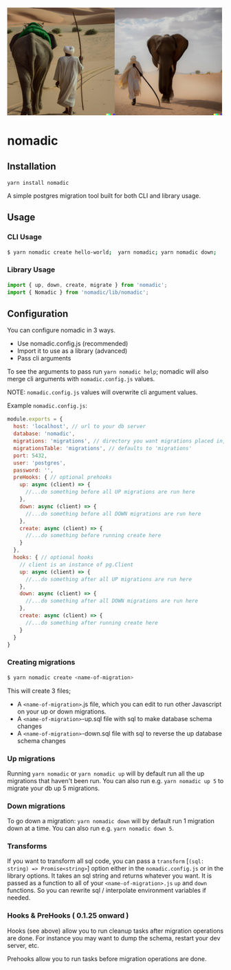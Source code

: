 
<img src="imgs/DALL-E-A-nomad-with-brown-skin-and-cream-clothing-holding-a-spear-and-leading-a-green-elephant-through-a-desert.png" width="250" title="dalle nomad with elephant"><img src="imgs/DALL-E-A-nomad-with-brown-skin-and-cream-clothing-holding-a-spear-and-walking-with-an-elephant-through-a-desert.png" width="250" title="dalle nomad with elephant">

# nomadic

## Installation
```
yarn install nomadic
```
A simple postgres migration tool built for both CLI and library usage.

## Usage

### CLI Usage
```sh
$ yarn nomadic create hello-world;  yarn nomadic; yarn nomadic down;
```

### Library Usage
```typescript
import { up, down, create, migrate } from 'nomadic';
import { Nomadic } from 'nomadic/lib/nomadic';
```

## Configuration

You can configure nomadic in 3 ways.

* Use nomadic.config.js (recommended)
* Import it to use as a library (advanced)
* Pass cli arguments 

To see the arguments to pass run `yarn nomadic help`; nomadic will also merge cli arguments with `nomadic.config.js` values. 

NOTE: `nomadic.config.js` values will 
overwrite cli argument values.

Example `nomadic.config.js`:

```js
module.exports = {
  host: 'localhost', // url to your db server
  database: 'nomadic', 
  migrations: 'migrations', // directory you want migrations placed in, relative to current working directory
  migrationsTable: 'migrations', // defaults to 'migrations'
  port: 5432,
  user: 'postgres',
  password: '',
  preHooks: { // optional prehooks
    up: async (client) => {
      //...do something before all UP migrations are run here
    },
    down: async (client) => {
      //...do something before all DOWN migrations are run here
    },
    create: async (client) => {
      //...do something before running create here
    }
  },
  hooks: { // optional hooks
    // client is an instance of pg.Client
    up: async (client) => {
      //...do something after all UP migrations are run here
    },
    down: async (client) => {
      //...do something after all DOWN migrations are run here
    },
    create: async (client) => {
      //...do something after running create here
    }
  }
}
```

### Creating migrations

```sh
$ yarn nomadic create <name-of-migration>
```

This will create 3 files;

* A `<name-of-migration>`.js file, which you can edit to run other Javascript on your up or down migrations.
* A `<name-of-migration>`-up.sql file with sql to make database schema changes
* A `<name-of-migration>`-down.sql file with sql to reverse the up database schema changes

### Up migrations

Running `yarn nomadic` or `yarn nomadic up` will by default run all the up migrations that haven't been run.
You can also run e.g. `yarn nomadic up 5` to migrate your db up 5 migrations.

### Down migrations

To go down a migration:
`yarn nomadic down` will by default run 1 migration down at a time.
You can also run e.g. `yarn nomadic down 5`.

### Transforms

If you want to transform all sql code, you can pass a `transform` [`(sql: string) => Promise<string>`] option either in the `nomadic.config.js` or in the library options. It takes an sql string and returns whatever you want. It is passed as a function to all of your `<name-of-migration>.js` `up` and `down` functions. So you can rewrite sql / interpolate environment variables if needed.

### Hooks & PreHooks ( 0.1.25 onward )

Hooks (see above) allow you to run cleanup tasks after migration operations are done. For instance you may want to dump the schema, restart your dev server, etc.

Prehooks allow you to run tasks before migration operations are done.

